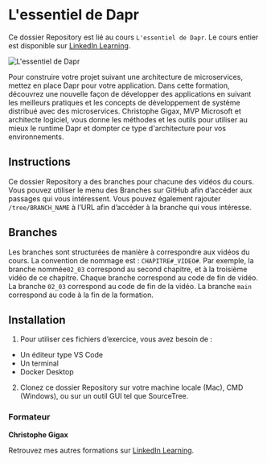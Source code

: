 # L'essentiel de Dapr

Ce dossier Repository est lié au cours `L'essentiel de Dapr`. Le cours entier est disponible sur [LinkedIn Learning][lil-course-url].

![L'essentiel de Dapr][lil-thumbnail-url]

Pour construire votre projet suivant une architecture de microservices, mettez en place Dapr pour votre application. Dans cette formation, découvrez une nouvelle façon de développer des applications en suivant les meilleurs pratiques et les concepts de développement de système distribué avec des microservices. Christophe Gigax, MVP Microsoft et architecte logiciel, vous donne les méthodes et les outils pour utiliser au mieux le runtime Dapr et dompter ce type d'architecture pour vos environnements.

## Instructions

Ce dossier Repository a des branches pour chacune des vidéos du cours. Vous pouvez utiliser le menu des Branches sur GitHub afin d’accéder aux passages qui vous intéressent. Vous pouvez également rajouter `/tree/BRANCH_NAME` à l’URL afin d’accéder à la branche qui vous intéresse.

## Branches

Les branches sont structurées de manière à correspondre aux vidéos du cours. La convention de nommage est : `CHAPITRE#_VIDEO#`. Par exemple, la branche nommée`02_03` correspond au second chapitre, et à la troisième vidéo de ce chapitre. Chaque branche correspond au code de fin de vidéo.
La branche `02_03` correspond au code de fin de la vidéo.
La branche `main` correspond au code à la fin de la formation.

## Installation

1. Pour utiliser ces fichiers d’exercice, vous avez besoin de :
- Un éditeur type VS Code
- Un terminal
- Docker Desktop
2. Clonez ce dossier Repository sur votre machine locale (Mac), CMD (Windows), ou sur un outil GUI tel que SourceTree.

### Formateur

**Christophe Gigax**

Retrouvez mes autres formations sur [LinkedIn Learning][lil-URL-trainer].

[0]: # (Replace these placeholder URLs with actual course URLs)
[lil-course-url]:  https://
[lil-thumbnail-url]: https://
[lil-URL-trainer]: https://www.linkedin.com/learning/instructors/christophe-gigax
